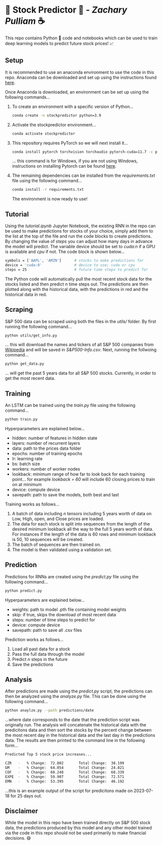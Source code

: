 # 💸 **Stock Predictor** 💸 - *Zachary Pulliam* ☕

This repo contains Python 🐍 code and notebooks which can be used to train deep learning models to predict future stock prices! 📈

## Setup

It is recommended to use an anaconda environment to use the code in this repo. Anaconda can be downloaded and set up using the instructions found [here](https://docs.conda.io/projects/conda/en/latest/user-guide/install/windows.html).

Once Anaconda is downloaded, an environment can be set up using the following commands...

1. To create an environment with a specific version of Python...

    ```bash
    conda create -n stockpredictor python=3.9
    ```

2. Activate the stockpredictor environment...

    ```bash
    conda activate stockpredictor
    ```

3. This repository requires PyTorch so we will next install it...

    ```bash
    conda install pytorch torchvision torchaudio pytorch-cuda=11.7 -c pytorch -c nvidia
    ```

    ... this command is for Windows, if you are not using Windows, instructions on installing Pytorch can be found [here](https://pytorch.org/get-started/locally/).

4. The remaining dependencies can be installed from the *requirements.txt* file using the following command...

    ```bash
    conda install -r requirements.txt
    ```

    The environment is now ready to use!

## Tutorial

Using the *tutorial.ipynb* Jupyter Notebook, the existing RNN in the repo can be used to make predictions for stocks of your choice, simply add them to the list at the top of the file and run the code blocks to create predictions. By changing the value of *steps* you can adjust how many days in advance the model will predict. The variable device should be set to *cuda:n* if a GPU is available and *cpu* if not. The code block is shown below...

```bash
symbols = ['AAPL', 'AMZN']      # stocks to make predictions for
device = 'cuda:0'               # device to use; cuda or cpu
steps = 25                      # future time steps to predict for
```

The Python code will automatically pull the most recent stock data for the stocks listed and then predict *n* time steps out. The predictions are then plotted along with the historical data, with the predictions in red and the historical data in red.

## Scraping

S&P 500 data can be scraped using both the files in the *utils/* folder. By first running the following command...

```bash
python utils/get_info.py
```

... this will download the names and tickers of all S&P 500 companies from [Wikipedia](https://en.wikipedia.org/wiki/List_of_S%26P_500_companies) and will be saved in *S&P500-Info.csv*. Next, running the follwoing command...

```bash
python get_data.py
```

... will get the past 5 years data for all S&P 500 stocks. Currently, in order to get the most recent data.

## Training

An LSTM can be trained using the *train.py* file using the following command...

```bash
python train.py
```

Hyperparameters are explained below...

- hidden: number of features in hidden state
- layers: number of recurrent layers
- data: path to the prices data folder
- epochs: number of training epochs
- lr: learning rate
- bs: batch size
- workers: number of worker nodes
- lookback: minimum range of how far to look back for each training point... for example *lookback = 60* will include 60 closing prices to train on at minimum
- device: compute device
- savepath: path to save the models, both best and last

Training works as follows...

1. A batch of data including *n* tensors including 5 years worth of data on Low, High, open, and Close prices are loaded.
2. The data for each stock is split into sequences from the length of the desired minimum lookback all the way to the full 5 years worth of data. For instances if the length of the data is 60 rows and minimum lookback is 50, 10 sequences will be created.
3. The batch of sequences are then trained on.
4. The model is then validated using a validation set.

## Prediction

Predictions for RNNs are created using the *predict.py* file using the following command...

```bash
python predict.py
```

Hyperparameters are explained below...

- weights: path to model .pth file containing model weights
- skip: if true, skips the download of most recent data
- steps: number of time steps to predict for
- device: compute device
- savepath: path to save all .csv files

Prediction works as follows...

1. Load all past data for a stock
2. Pass the full data through the model
3. Predict *n* steps in the future
4. Save the predictions

## Analysis

After predictions are made using the *predict.py* script, the predictions can then be analyzed using the *analyze.py* file. This can be done using the following command...

```bash
python anaylze.py --path predictions/date
```

...where date corresponds to the date that the prediction script was originally run. The analysis will concatenate the historical data with the predicitons data and then sort the stocks by the percent change between the most recent day in the historical data and the last day in the predictions data. The results are then printed to the command line in the following form...

```bash
Predicted Top 5 stock price increases...

CZR   -   % Change:  72.802       Total Change:  38.199
GM    -   % Change:  64.054       Total Change:  24.821
COF   -   % Change:  60.248       Total Change:  68.339
EXPE  -   % Change:  59.907       Total Change:  72.571
EMN   -   % Change:  53.395       Total Change:  46.192
```

...this is an example output of the script for predicitons made on 2023-07-18 for 25 days out.

## Disclaimer

While the model in this repo have been trained directly on S&P 500 stock data, the predictions produced by this model and any other model trained via the code in this repo should not be used primarily to make financial decisions. 😄

